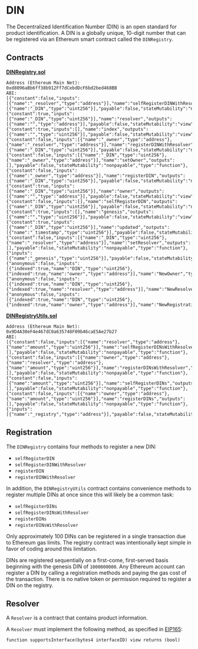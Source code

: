 # DIN

The Decentralized Identification Number (DIN) is an open standard for product identification. A DIN is a globally unique, 10-digit number that can be registered via an Ethereum smart contract called the `DINRegistry`.

## Contracts

**[DINRegistry.sol](./contracts/DINRegistry.sol)**

```
Address (Ethereum Main Net): 0xd8096aBb6ff38b912Ff7dCebdDcF6bd2bed468BB
ABI:
[{"constant":false,"inputs":[{"name":"_resolver","type":"address"}],"name":"selfRegisterDINWithResolver","outputs":[{"name":"_DIN","type":"uint256"}],"payable":false,"stateMutability":"nonpayable","type":"function"},{"constant":true,"inputs":[{"name":"_DIN","type":"uint256"}],"name":"resolver","outputs":[{"name":"","type":"address"}],"payable":false,"stateMutability":"view","type":"function"},{"constant":true,"inputs":[],"name":"index","outputs":[{"name":"","type":"uint256"}],"payable":false,"stateMutability":"view","type":"function"},{"constant":false,"inputs":[{"name":"_owner","type":"address"},{"name":"_resolver","type":"address"}],"name":"registerDINWithResolver","outputs":[{"name":"_DIN","type":"uint256"}],"payable":false,"stateMutability":"nonpayable","type":"function"},{"constant":false,"inputs":[{"name":"_DIN","type":"uint256"},{"name":"_owner","type":"address"}],"name":"setOwner","outputs":[],"payable":false,"stateMutability":"nonpayable","type":"function"},{"constant":false,"inputs":[{"name":"_owner","type":"address"}],"name":"registerDIN","outputs":[{"name":"_DIN","type":"uint256"}],"payable":false,"stateMutability":"nonpayable","type":"function"},{"constant":true,"inputs":[{"name":"_DIN","type":"uint256"}],"name":"owner","outputs":[{"name":"","type":"address"}],"payable":false,"stateMutability":"view","type":"function"},{"constant":false,"inputs":[],"name":"selfRegisterDIN","outputs":[{"name":"_DIN","type":"uint256"}],"payable":false,"stateMutability":"nonpayable","type":"function"},{"constant":true,"inputs":[],"name":"genesis","outputs":[{"name":"","type":"uint256"}],"payable":false,"stateMutability":"view","type":"function"},{"constant":true,"inputs":[{"name":"_DIN","type":"uint256"}],"name":"updated","outputs":[{"name":"_timestamp","type":"uint256"}],"payable":false,"stateMutability":"view","type":"function"},{"constant":false,"inputs":[{"name":"_DIN","type":"uint256"},{"name":"_resolver","type":"address"}],"name":"setResolver","outputs":[],"payable":false,"stateMutability":"nonpayable","type":"function"},{"inputs":[{"name":"_genesis","type":"uint256"}],"payable":false,"stateMutability":"nonpayable","type":"constructor"},{"anonymous":false,"inputs":[{"indexed":true,"name":"DIN","type":"uint256"},{"indexed":true,"name":"owner","type":"address"}],"name":"NewOwner","type":"event"},{"anonymous":false,"inputs":[{"indexed":true,"name":"DIN","type":"uint256"},{"indexed":true,"name":"resolver","type":"address"}],"name":"NewResolver","type":"event"},{"anonymous":false,"inputs":[{"indexed":true,"name":"DIN","type":"uint256"},{"indexed":true,"name":"owner","type":"address"}],"name":"NewRegistration","type":"event"}]
```

**[DINRegistryUtils.sol](./contracts/DINRegistryUtils.sol)**

```
Address (Ethereum Main Net): 0x9D4A30eF4e467dC0a635748F09b46caE5Ae27b27
ABI:
[{"constant":false,"inputs":[{"name":"resolver","type":"address"},{"name":"amount","type":"uint256"}],"name":"selfRegisterDINsWithResolver","outputs":[],"payable":false,"stateMutability":"nonpayable","type":"function"},{"constant":false,"inputs":[{"name":"owner","type":"address"},{"name":"resolver","type":"address"},{"name":"amount","type":"uint256"}],"name":"registerDINsWithResolver","outputs":[],"payable":false,"stateMutability":"nonpayable","type":"function"},{"constant":false,"inputs":[{"name":"amount","type":"uint256"}],"name":"selfRegisterDINs","outputs":[],"payable":false,"stateMutability":"nonpayable","type":"function"},{"constant":false,"inputs":[{"name":"owner","type":"address"},{"name":"amount","type":"uint256"}],"name":"registerDINs","outputs":[],"payable":false,"stateMutability":"nonpayable","type":"function"},{"inputs":[{"name":"_registry","type":"address"}],"payable":false,"stateMutability":"nonpayable","type":"constructor"}]
```

## Registration

The `DINRegistry` contains four methods to register a new DIN:

* `selfRegisterDIN`
* `selfRegisterDINWithResolver`
* `registerDIN`
* `registerDINWithResolver`

In addition, the `DINRegistryUtils` contract contains convenience methods to register multiple DINs at once since this will likely be a common task:

* `selfRegisterDINs`
* `selfRegisterDINsWithResolver`
* `registerDINs`
* `registerDINsWithResolver`

Only approximately 100 DINs can be registered in a single transaction due to Ethereum gas limits. The registry contract was intentionally kept simple in favor of coding around this limitation.

DINs are registered sequentially on a first-come, first-served basis beginning with the genesis DIN of `1000000000`. Any Ethereum account can register a DIN by calling a registration methods and paying the gas cost of the transaction. There is no native token or permission required to register a DIN on the registry.

## Resolver

A `Resolver` is a contract that contains product information.

A `Resolver` must implement the following method, as specified in [EIP165](https://github.com/ethereum/EIPs/issues/165):

`function supportsInterface(bytes4 interfaceID) view returns (bool)`
